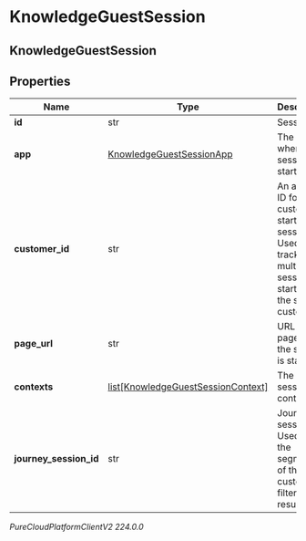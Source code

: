 # KnowledgeGuestSession

## KnowledgeGuestSession

## Properties

|Name | Type | Description | Notes|
|------------ | ------------- | ------------- | -------------|
| **id** | str | Session ID. | [optional] |
| **app** | [KnowledgeGuestSessionApp](KnowledgeGuestSessionApp) | The app where the session is started. | |
| **customer_id** | str | An arbitrary ID for the customer starting the session. Used to track multiple sessions started by the same customer. | |
| **page_url** | str | URL of the page where the session is started. | [optional] |
| **contexts** | [list[KnowledgeGuestSessionContext]](KnowledgeGuestSessionContext) | The session contexts. | [optional] |
| **journey_session_id** | str | Journey session ID. Used to get the segments of the customer to filter search results. | [optional] |



_PureCloudPlatformClientV2 224.0.0_

